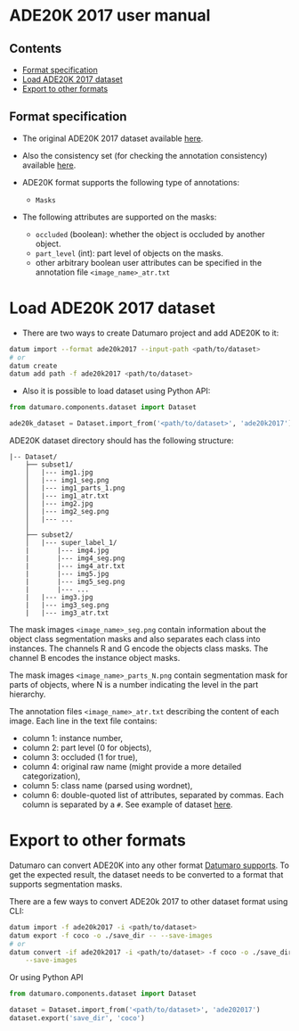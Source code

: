 # ADE20K 2017 user manual

## Contents
- [Format specification](#format-specification)
- [Load ADE20K 2017 dataset](#load-ade20k-2017-dataset)
- [Export to other formats](#export-to-other-formats)

## Format specification

- The original ADE20K 2017 dataset available
[here](https://www.kaggle.com/soumikrakshit/ade20k).

- Also the consistency set (for checking the annotation consistency)
available [here](https://groups.csail.mit.edu/vision/datasets/ADE20K/ADE20K_2017_05_30_consistency.zip).

- ADE20K format supports the following type of annotations:
  - `Masks`

- The following attributes are supported on the masks:
  - `occluded` (boolean): whether the object is occluded by another object.
  - `part_level` (int): part level of objects on the masks.
  - other arbitrary boolean user attributes can be specified
    in the annotation file `<image_name>_atr.txt`

# Load ADE20K 2017 dataset

- There are two ways to create Datumaro project and add ADE20K to it:

```bash
datum import --format ade20k2017 --input-path <path/to/dataset>
# or
datum create
datum add path -f ade20k2017 <path/to/dataset>
```

- Also it is possible to load dataset using Python API:

```python
from datumaro.components.dataset import Dataset

ade20k_dataset = Dataset.import_from('<path/to/dataset>', 'ade20k2017')
```

ADE20K dataset directory should has the following structure:

```
|-- Dataset/
    ├── subset1/
    │   |--- img1.jpg
    │   |--- img1_seg.png
    │   |--- img1_parts_1.png
    │   |--- img1_atr.txt
    │   |--- img2.jpg
    │   |--- img2_seg.png
    │   |--- ...
    │
    ├── subset2/
    │   |--- super_label_1/
    |       |--- img4.jpg
    |       |--- img4_seg.png
    |       |--- img4_atr.txt
    |       |--- img5.jpg
    |       |--- img5_seg.png
    |       |--- ...
    |   |--- img3.jpg
    |   |--- img3_seg.png
    |   |--- img3_atr.txt

```

The mask images `<image_name>_seg.png` contain information about the object
class segmentation masks and also separates each class into instances.
The channels R and G encode the objects class masks.
The channel B encodes the instance object masks.

The mask images `<image_name>_parts_N.png` contain segmentation mask for parts
of objects, where N is a number indicating the level in the part hierarchy.

The annotation files `<image_name>_atr.txt` describing the content of each
image. Each line in the text file contains:
- column 1: instance number,
- column 2: part level (0 for objects),
- column 3: occluded (1 for true),
- column 4: original raw name (might provide a more detailed categorization),
- column 5: class name (parsed using wordnet),
- column 6: double-quoted list of attributes, separated by commas.
Each column is separated by a `#`. See example of dataset
[here](../..//tests/assets/ade20k2017_dataset).

# Export to other formats

Datumaro can convert ADE20K into any other format [Datumaro supports](../user_manual.md#supported-formats).
To get the expected result, the dataset needs to be converted to a format
that supports segmentation masks.

There are a few ways to convert ADE20k 2017 to other dataset format using CLI:

```bash
datum import -f ade20k2017 -i <path/to/dataset>
datum export -f coco -o ./save_dir -- --save-images
# or
datum convert -if ade20k2017 -i <path/to/dataset> -f coco -o ./save_dir \
    --save-images
```

Or using Python API

```python
from datumaro.components.dataset import Dataset

dataset = Dataset.import_from('<path/to/dataset>', 'ade202017')
dataset.export('save_dir', 'coco')
```
